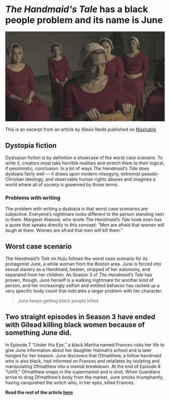 # _The Handmaid's Tale_ has a black people problem and its name is June

![The protagonist "Ofjoseph" played by Elizabeth Moss](junesucks.jpg)

This is an excerpt from an article by Alexis Nedd
published on [Mashable](https://mashable.com/article/handmaids-tale-black-women-deaths/)

## Dystopia fiction
Dystopian fiction is by definition a showcase of the worst case scenario.
To write it, creators must take horrible realities and stretch them to their logical,
if pessimistic, conclusion. In a lot of ways _The Handmaid’s Tale_ does dystopia fairly well —
it draws upon modern misogyny, extremist pseudo-Christian ideology,
and observable human rights abuses and imagines a world where all of society is governed by those terms. 

### Problems with writing
The problem with writing a dystopia is that worst case scenarios are subjective.
Everyone’s nightmare looks different to the person standing next to them. Margaret Atwood,
who wrote _The Handmaid’s Tale_ book even has a quote that speaks directly to this concept:
“Men are afraid that women will laugh at them. Women are afraid that men will kill them.” 

## Worst case scenario
_The Handmaid’s Tale_ on Hulu follows the worst case scenario for its protagonist June,
a white woman from the Boston area. June is forced into sexual slavery as a Handmaid,
beaten, stripped of her autonomy, and separated from her children. As Season 3
of _The Handmaid’s Tale_ has proven, though, June herself is a walking nightmare
for another kind of person, and her increasingly selfish and entitled behavior has racked
up a very specific body count that indicates a larger problem with her character.

> June keeps getting black people killed. 

## Two straight episodes in Season 3 have ended with Gilead killing black women because of something June did. 

In Episode 7 “Under His Eye,” a black Martha named Frances risks her life to give June information
about her daughter Hannah’s school and is later hanged for her treason.
June discovers that Ofmatthew, a fellow handmaid who is also black, had informed on Frances and
retaliates by isolating and manipulating Ofmatthew into a mental breakdown.
At the end of Episode 8 “Unfit,” Ofmatthew snaps in the supermarket and is shot. When Guardians
arrive to drag Ofmatthew’s body from the market, June smirks triumphantly, having vanquished the
snitch who, in her eyes, killed Frances. 

**Read the rest of the article [here](https://mashable.com/article/handmaids-tale-black-women-deaths/)**